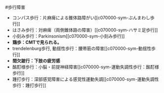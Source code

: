 #歩行障害
- コンパス歩行：片麻痺による錐体路障がい[[c070000-sym-ぶんまわし歩行]]
- はさみ歩行：対麻痺（両側錐体路の障害）[[c070000-sym-ハサミ足歩行]]
- 小刻み歩行：Parkinsonism[[c070000-sym-小刻み歩行]]
- **鶏歩：CMTで見られる。**
- trendelenburg歩行, 動揺性歩行：腰帯筋の障害[[c070000-sym-動揺性歩行]]
- **間欠跛行：下肢の疲労感**
- 酩酊様歩行：小脳・前提神経障害[[c070000-sym-運動失調性歩行：酩酊様歩行]]
- 踵打歩行：深部感覚障害による感覚性運動失調[[c070000-sym-運動失調性歩行：踵打歩行]]

